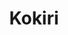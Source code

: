 ---
title: Kokiri
categories:
- radio
- digital
- press
tags:
- artist
position: 2
image: 
is-featured: 
is-front: 
website:
facebook: https://www.facebook.com/kokiriofficial
twitter:
instagram:
spotify:
soundcloud:
youtube:
apple:
layout: client
---